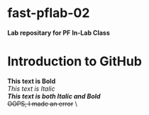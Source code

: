 
# fast-pflab-02
**Lab repositary for PF In-Lab Class**

# Introduction to GitHub
**This text is Bold**\
*This text is Italic* \
***This text is both Italic and Bold*** \
~~OOPS, I made an error~~ \
